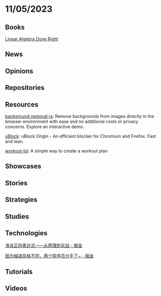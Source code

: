 # 11/05/2023

## Books
[Linear Algebra Done Right](https://linear.axler.net/)

## News

## Opinions

## Repositories

## Resources
[background-removal-js](https://github.com/imgly/background-removal-js): Remove backgrounds from images directly in the browser environment with ease and no additional costs or privacy concerns. Explore an interactive demo.

[uBlock](https://github.com/gorhill/uBlock): uBlock Origin - An efficient blocker for Chromium and Firefox. Fast and lean.

[workout-lol](https://github.com/workout-lol/workout-lol): A simple way to create a workout plan

## Showcases

## Stories

## Strategies

## Studies

## Technologies
[浅谈正则表达式——从原理到实战 - 掘金](https://juejin.cn/post/7294425916548317199)

[因为缩进风格不同，两个程序员分手了~ - 掘金](https://juejin.cn/post/7294147620913905714)

## Tutorials

## Videos
